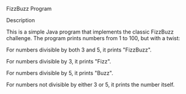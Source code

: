 FizzBuzz Program

Description

This is a simple Java program that implements the classic FizzBuzz challenge. The program prints numbers from 1 to 100, but with a twist:

For numbers divisible by both 3 and 5, it prints "FizzBuzz".


For numbers divisible by 3, it prints "Fizz".

For numbers divisible by 5, it prints "Buzz".

For numbers not divisible by either 3 or 5, it prints the number itself.
